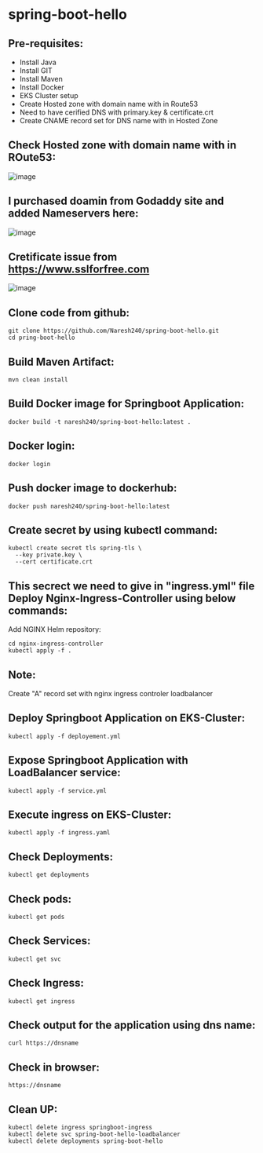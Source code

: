 # spring-boot-hello

Pre-requisites:
-----
  - Install Java
  - Install GIT
  - Install Maven
  - Install Docker
  - EKS Cluster setup
  - Create Hosted zone with domain name with in Route53
  - Need to have cerified DNS with primary.key & certificate.crt
  - Create CNAME record set for DNS name with in Hosted Zone

Check Hosted zone with domain name with in ROute53:
-----------

![image](https://user-images.githubusercontent.com/63221837/87849166-fcb49780-c903-11ea-82e3-223ac37d408d.png)

I purchased doamin from Godaddy site and added Nameservers here:
---

![image](https://user-images.githubusercontent.com/63221837/87849183-279eeb80-c904-11ea-9a5d-0f6688c42293.png)

Cretificate issue from https://www.sslforfree.com
----

![image](https://user-images.githubusercontent.com/63221837/87849220-7187d180-c904-11ea-9329-3b168331d2f0.png)

Clone code from github:
-------------
    git clone https://github.com/Naresh240/spring-boot-hello.git
    cd pring-boot-hello
Build Maven Artifact:
------------
    mvn clean install
Build Docker image for Springboot Application:
------------
    docker build -t naresh240/spring-boot-hello:latest .
Docker login:
-------
    docker login
Push docker image to dockerhub:
--------
    docker push naresh240/spring-boot-hello:latest

Create secret by using kubectl command:
-----------
    kubectl create secret tls spring-tls \
      --key private.key \
      --cert certificate.crt
This secrect we need to give in "ingress.yml" file
Deploy Nginx-Ingress-Controller using below commands:
-----------
Add NGINX Helm repository:

    cd nginx-ingress-controller
    kubectl apply -f .

Note:
----
Create "A" record set with nginx ingress controler loadbalancer

Deploy Springboot Application on EKS-Cluster:
------------
    kubectl apply -f deployement.yml
Expose Springboot Application with LoadBalancer service:
-----------
    kubectl apply -f service.yml
Execute ingress on EKS-Cluster:
---------
    kubectl apply -f ingress.yaml
Check Deployments:
--------
    kubectl get deployments
Check pods:
--------
    kubectl get pods
Check Services:
--------
    kubectl get svc
Check Ingress:
---------
    kubectl get ingress
Check output for the application using dns name:
--------
    curl https://dnsname
Check in browser:
-----
    https://dnsname

Clean UP:
------
    kubectl delete ingress springboot-ingress
    kubectl delete svc spring-boot-hello-loadbalancer
    kubectl delete deployments spring-boot-hello
